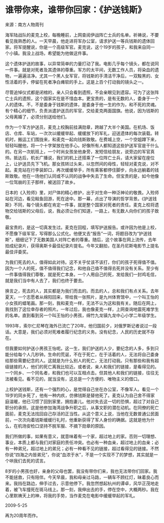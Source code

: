 # 谁带你来，谁带你回家：《护送钱斯》

   来源：南方人物周刊
   
   海军陆战队的麦克上校，每晚睡前，上网查阅伊战阵亡士兵的名单。祈祷说，不要看见我熟悉的人。一天早晨，他走进将军办公室，请求护送一等兵钱斯的遗体回家。将军提醒说，你是一个高级军官。麦克说，这个19岁的孩子，和我来自同一个小镇。我没上战场，希望能为他做这件事。
   
   这个遗体护送的故事，以异常简单的力量打动了我。电影几乎每个镜头，都在说同一件事。就是对死者及其遗体的尊重。军方的太平间，无数工作人员，将染血的遗物，一遍遍洁净。尤其一个黑人女军官，将钱斯的手清洁干净后，一双黢黑的、女性活着的手，停留在死者净白瘫软的手上。这是上百个打动我的镜头之一。
   
   尽管追悼仪式都是闭棺的，亲人只会看到遗照，不会亲眼见到遗容。可为了这张阵亡士兵的遗照，这个国家实在是不惜血本。更宝贵的，是有无数的人，委身于一个人的遗体。不，不是委身于钱斯的遗体，是委身于他一生的作为，和不死的灵魂。有个精心的细节，负责派遣护送员的军官，交给麦克两面国旗。他说，因为钱斯的父母离婚了，必须分别送给他们。
   
   作为一个军方护送员，麦克上校胸前挂满勋章，跨越了大半个美国。在机场、饭店、仓库、车站，一次次以缓缓举起、缓缓放下的军礼，迎送遗体的每次装载。转机时，搬运工们围拢来，和麦克一起向钱斯致敬。在费城上空，一个空姐蹲下来，轻轻叫醒他，将一个十字架放在他手心。好像所有人都知道这些护送军官是干什么的。在另一次航班上，一个时尚女孩坐他身旁，发短信给朋友，说旁边的军官真帅。抵达后，机长广播说，我们的机上还搭乘了一位阵亡士兵，请大家留在座位上，让护送员先下飞机。那女孩转过头来，以忽然间的母性，轻轻对麦克说，对不起。麦克站在行李装卸口，再次缓缓举手，所有乘客都停住脚步，向永远躺着的钱斯致敬。他在一场他们认同或不认同的战争中失去了生命。但宝贵的是，如今他像一位驾崩的王子那样，被送回了故乡。

   日本的《入殓师》里，对尸体的精心修护，出于对生命一种泛神论的敬畏。入殓师站在河边，看见鲑鱼回游，死在途中。那一幕，点出了导演的哲学背景。《护送钱斯》不同，每个镜头都在肯定一件事，就是整个国家对死者的责任。麦克上校将遗物交给钱斯的父母后，说，我必须让你们知道，一路上，有无数人向你们的孩子致敬。
   
   最宝贵的，是这一切真发生过。麦克在回程，填写护送报告。或许因为他是上校，不愿像下级军官，写得那么公式化。他便叉去“报告”一词，将题目改为“护送钱斯”，细细记下了无数美国人对阵亡者的尊重。随后，这个故事在网上流传，去年拍成纪录片，获得奥斯卡最佳纪录片提名。今年又翻拍，在圣丹尼斯电影节上提名最佳评委奖。
   
   为我们死去的人，值得如此对待。这不关乎仗该不该打，你们的孩子死得值不值。因为一个人的死，值不值得我们记念，和他自己值不值得去死并没有关系。至少有一件事值得我们尊敬，就是死亡本身。一个人用自己的死，发给我们一封鸡毛信，就是我们当中有人去了，我们也终于要去。
   
   换言之，死去的人，其实都是为我们而去的。而去的人，总和我们有点关系。去年夏天，一个志愿者从绵阳回来，带给我一张照片，是九州体育馆中，一个叫王怡的小女孩的蜡笔画。那一刻，我和麦克一样，无法不认为这和我有关。随后在网上，我找到了这位幸存者的照片。一年过后，我也像麦克一样，上网查询地震死难学生的名单。直到看到另一个叫王怡的小男孩，绵竹九龙镇九龙中心小学二年级学生。
   
   1993年，索尔仁尼琴在海外已流亡了20年。他归国前夕，对俄罗斯记者说过一段话。大意是，我们必须对死难者履行纪念的义务。没有纪念，人民的历史就不存在。
   
   但我要如何护送小男孩王怡呢。这一生，我们护送的人少，要纪念的人多，多到只能分给每个人几秒钟。生命的荒诞，不在于死亡，在于活着的人，无法将自己委身给那些需要纪念的人。这就是为什么别人的死亡，无法打动我。只有那些和我有超级链接的人，他们的死亡离我比较近。或者说，亲人和我们的链接，是看得见的。一个同乡、一个同名者，和我们也可以互相点击。但其他人和我们的链接，往往无法被看见。看不见的，就当没有，这总是一个方便的、唯物主义的借口。
   
   上校护送钱斯，还有一个强烈的心，是觉得自己坐在办公室，不像军人。看见一个19岁的同乡死了，他有一种内疚，仿佛钱斯是替他死了。麦克认为自己舍不得家庭温暖，他已习惯了回到家里，拥抱妻儿。他对失去这一切的恐惧，超过了对自己职分的承担。这是他参加海湾战争升职之后，从事文职的潜在动机。在同僚的死亡面前，麦克无法找回自己存活的正当性。从这个意义上说，当他在无数普通公民面前，一次次向着钱斯缓缓行礼时，他重新获得了军人身份的确据。这就是他为什么，在机场安检口坚持不脱军服、不摘下勋章的原因。
   
   我们所做的事，如果有意义，就意味着有一个家，超过地上的家。否则一切理想、事业，本质上都与我们对家庭的责任冲突。也必有一种血亲，超过地上的血亲；必有一种弟兄，超过地上的弟兄；必有一种看不见的链接，超过看得见的链接。不然你说“四海之内皆弟兄”，你说“血浓于水”，不是一个实现不了的梦想，其实就是一个哄我们去死的谎言。
   
   8岁的小男孩也好，亲身的父母也罢，我没有带你们来，我也无法带你们回家。我不能拯救，只有陪伴。今天早晨，我和母亲过马路，一辆车不顾红灯，昧着良心而来。我挡在路边，伸手过去，示意他停下。我忽然想起杭州的谭卓，风华正茂地走着，被飞车撞死在斑马线上。那一刻，我伸出去的手，停在空中，大概两秒。我在心里默祷天上的神，将我的手势，当作麦克在电影中缓缓举起的军礼。
   
   2009-5-25
   
   再为20周年而作。
